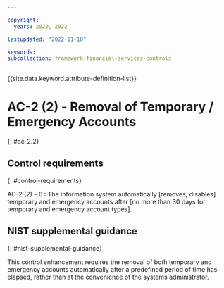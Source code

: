 ```yaml
---

copyright:
  years: 2020, 2022

lastupdated: "2022-11-10"

keywords: 
subcollection: framework-financial-services-controls
---
```


{{site.data.keyword.attribute-definition-list}}

               
# AC-2 (2) - Removal of Temporary / Emergency Accounts
{: #ac-2.2}

## Control requirements
{: #control-requirements}

AC-2 (2) - 0
    : The information system automatically [removes; disables] temporary and emergency accounts after [no more than 30 days for temporary and emergency account types].

## NIST supplemental guidance
{: #nist-supplemental-guidance}

This control enhancement requires the removal of both temporary and emergency accounts automatically after a predefined period of time has elapsed, rather than at the convenience of the systems administrator.






